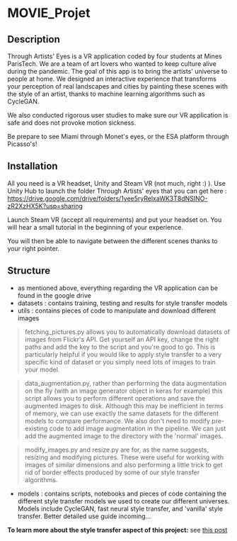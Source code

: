 # MOVIE_Projet

## Description
Through Artists' Eyes is a VR application coded by four students at Mines ParisTech. We are a team of art lovers who wanted to keep culture alive during the pandemic.
The goal of this app is to bring the artists' universe to people at home. We designed an interactive experience that transforms your perception of real landscapes and cities by painting these scenes with the style of an artist, thanks to machine learning algorithms such as CycleGAN.

We also conducted rigorous user studies to make sure our VR application is safe and does not provoke motion sickness.

Be prepare to see Miami through Monet's eyes, or the ESA platform through Picasso's!

## Installation
All you need is a VR headset, Unity and Steam VR (not much, right :) ).
Use Unity Hub to launch the folder Through Artists' eyes that you can get here : https://drive.google.com/drive/folders/1yee5ryRelxaWK3T8dNSINO-zR2XzHX5K?usp=sharing

Launch Steam VR (accept all requirements) and put your headset on. You will hear a small tutorial in the beginning of your experience. 

You will then be able to navigate between the different scenes thanks to your right pointer.

## Structure
- as mentioned above, everything regarding the VR application can be found in the google drive
- datasets : contains training, testing and results for style transfer models 
- utils : contains pieces of code to manipulate and download different images
 > fetching_pictures.py allows you to automatically download datasets of images from Flickr's API. Get yourself an API key, change the right paths and add the key to the script and you're good to go. This is particularly helpful if you would like to apply style transfer to a very specific kind of dataset or you simply need lots of images to train your model.
 
 > data_augmentation.py, rather than performing the data augmentation on the fly (with an image generator object in keras for example) this script allows you to perform different operations and save the augmented images to disk. Although this may be inefficient in terms of memory, we can use exactly the same datasets for the different models to compare performance. We also don't need to modify pre-existing code to add image augmentation in the pipeline. We can just add the augmented image to the directory with the 'normal' images.

 > modify_images.py and resize.py are for, as the name suggests, resizing and modifying pictures. These were useful for working with images of similar dimensions and also performing a little trick to get rid of border effects produced by some of our style transfer algorithms. 
 
- models : contains scripts, notebooks and pieces of code containing the different style transfer models we used to create our different universes. Models include CycleGAN, fast neural style transfer, and 'vanilla' style transfer. Better detailed use guide incoming...

**To learn more about the style transfer aspect of this project:** see [this post](https://sebastianpartarrieu.github.io/projects/2_project/)


